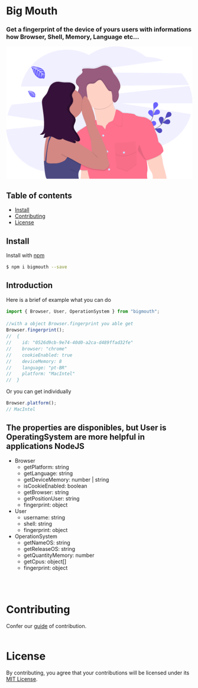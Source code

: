 # Big Mouth

### Get a fingerprint of the device of yours users with informations how Browser, Shell, Memory, Language etc...

![Word of mouth](big_mouth.svg)

## Table of contents

- [Install](#install)
- [Contributing](#contributing)
- [License](#license)

## Install

Install with [npm](https://www.npmjs.com/)

```sh
$ npm i bigmouth --save
```

## Introduction

Here is a brief of example what you can do

```ts
import { Browser, User, OperationSystem } from "bigmouth";

//with a object Browser.fingerprint you able get
Browser.fingerprint();
//  {
//    id: "0526d9cb-9e74-40d0-a2ca-d489ffad32fe"
//    browser: "chrome"
//    cookieEnabled: true
//    deviceMemory: 8
//    language: "pt-BR"
//    platform: "MacIntel"
//  }
```

Or you can get individually

```ts
Browser.platform();
// MacIntel
```

## The properties are disponibles, but User is OperatingSystem are more helpful in applications NodeJS

- Browser
  - getPlatform: string
  - getLanguage: string
  - getDeviceMemory: number | string
  - isCookieEnabled: boolean
  - getBrowser: string
  - getPositionUser: string
  - fingerprint: object
- User
  - username: string
  - shell: string
  - fingerprint: object
- OperationSystem
  - getNameOS: string
  - getReleaseOS: string
  - getQuantityMemory: number
  - getCpus: object[]
  - fingerprint: object

<br/>
<br/>

# Contributing

Confer our [guide](CONTRIBUTING) of contribution.
<br/>
<br/>

# License

By contributing, you agree that your contributions will be licensed under its [MIT License](License).
